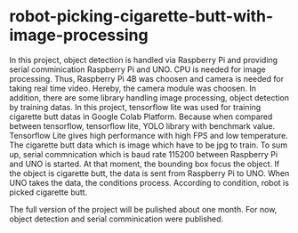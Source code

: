 # robot-picking-cigarette-butt-with-image-processing
In this project, object detection is handled via Raspberry Pi and providing serial comminication Raspberry Pi and UNO. CPU is needed for image processing. Thus, Raspberry Pi 4B was choosen and camera is needed for taking real time video. Hereby, the camera module was choosen. In addition, there are some library handling image processing, object detection by training datas. In this project, tensorflow lite was used for training cigarette butt datas in Google Colab Platform. Because when compared between tensorflow, tensorflow lite, YOLO library with benchmark value. Tensorflow Lite gives high performance with high FPS and low temperature. The cigarette butt data which is image which have to be jpg to train. To sum up, serial commnication which is baud rate 115200 between Raspberry Pi and UNO is started. At that moment, the bounding box focus the object. If the object is cigarette butt, the data is sent from Raspberry Pi to UNO. When UNO takes the data, the conditions process. According to condition, robot is picked  cigarette butt.

The full version of the project will be pulished about one month. For now, object detection and serial comminication were published.




